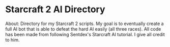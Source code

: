 # Starcraft 2 AI Directory
About: Directory for my Starcraft 2 scripts. My goal is to eventually create a full AI bot that is able to defeat the hard AI easily (all three races).
All code has been made from following Sentdex's Starcraft AI tutorial. I give all credit to him.
